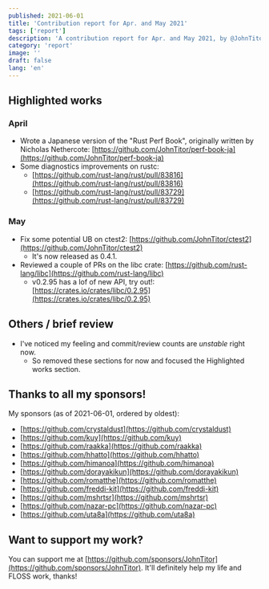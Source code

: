 ```yaml
---
published: 2021-06-01
title: 'Contribution report for Apr. and May 2021'
tags: ['report']
description: 'A contribution report for Apr. and May 2021, by @JohnTitor.'
category: 'report'
image: ''
draft: false
lang: 'en'
---
```


## Highlighted works

### April

- Wrote a Japanese version of the "Rust Perf Book", originally written by Nicholas Nethercote: [https://github.com/JohnTitor/perf-book-ja](https://github.com/JohnTitor/perf-book-ja)
- Some diagnostics improvements on rustc:
  - [https://github.com/rust-lang/rust/pull/83816](https://github.com/rust-lang/rust/pull/83816)
  - [https://github.com/rust-lang/rust/pull/83729](https://github.com/rust-lang/rust/pull/83729)

### May

- Fix some potential UB on ctest2: [https://github.com/JohnTitor/ctest2](https://github.com/JohnTitor/ctest2)
  - It's now released as 0.4.1.
- Reviewed a couple of PRs on the libc crate: [https://github.com/rust-lang/libc](https://github.com/rust-lang/libc)
  - v0.2.95 has a lof of new API, try out!: [https://crates.io/crates/libc/0.2.95](https://crates.io/crates/libc/0.2.95)

## Others / brief review

- I've noticed my feeling and commit/review counts are _unstable_ right now.
  - So removed these sections for now and focused the Highlighted works section.

## Thanks to all my sponsors!

My sponsors (as of 2021-06-01, ordered by oldest):

- [https://github.com/crystaldust](https://github.com/crystaldust)
- [https://github.com/kuy](https://github.com/kuy)
- [https://github.com/raakka](https://github.com/raakka)
- [https://github.com/hhatto](https://github.com/hhatto)
- [https://github.com/himanoa](https://github.com/himanoa)
- [https://github.com/dorayakikun](https://github.com/dorayakikun)
- [https://github.com/romatthe](https://github.com/romatthe)
- [https://github.com/freddi-kit](https://github.com/freddi-kit)
- [https://github.com/mshrtsr](https://github.com/mshrtsr)
- [https://github.com/nazar-pc](https://github.com/nazar-pc)
- [https://github.com/uta8a](https://github.com/uta8a)

## Want to support my work?

You can support me at [https://github.com/sponsors/JohnTitor](https://github.com/sponsors/JohnTitor).
It'll definitely help my life and FLOSS work, thanks!
